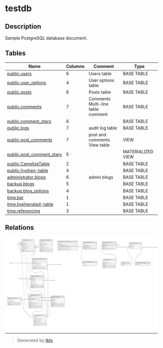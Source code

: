 # testdb

## Description

Sample PostgreSQL database document.

## Tables

| Name | Columns | Comment | Type |
| ---- | ------- | ------- | ---- |
| [public.users](public.users.md) | 6 | Users table | BASE TABLE |
| [public.user_options](public.user_options.md) | 4 | User options table | BASE TABLE |
| [public.posts](public.posts.md) | 8 | Posts table | BASE TABLE |
| [public.comments](public.comments.md) | 7 | Comments<br>Multi-line<br>table<br>comment | BASE TABLE |
| [public.comment_stars](public.comment_stars.md) | 6 |  | BASE TABLE |
| [public.logs](public.logs.md) | 7 | audit log table | BASE TABLE |
| [public.post_comments](public.post_comments.md) | 7 | post and comments View table | VIEW |
| [public.post_comment_stars](public.post_comment_stars.md) | 5 |  | MATERIALIZED VIEW |
| [public.CamelizeTable](public.CamelizeTable.md) | 2 |  | BASE TABLE |
| [public.hyphen-table](public.hyphen-table.md) | 4 |  | BASE TABLE |
| [administrator.blogs](administrator.blogs.md) | 6 | admin blogs | BASE TABLE |
| [backup.blogs](backup.blogs.md) | 5 |  | BASE TABLE |
| [backup.blog_options](backup.blog_options.md) | 4 |  | BASE TABLE |
| [time.bar](time.bar.md) | 1 |  | BASE TABLE |
| [time.hyphenated-table](time.hyphenated-table.md) | 1 |  | BASE TABLE |
| [time.referencing](time.referencing.md) | 3 |  | BASE TABLE |

## Relations

![er](schema.svg)

---

> Generated by [tbls](https://github.com/k1LoW/tbls)
